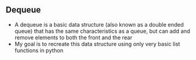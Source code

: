 ## Dequeue

* A dequeue is a basic data structure (also known as a double ended queue) that has the same characteristics as a queue, but can add and remove elements to both the front and the rear
* My goal is to recreate this data structure using only very basic list functions in python 